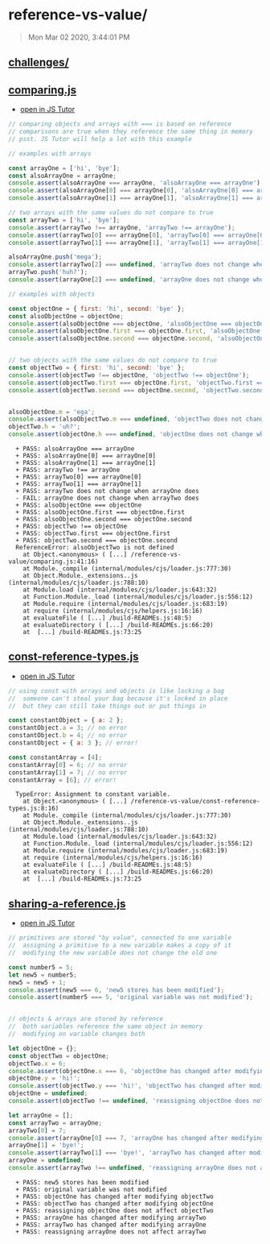 
# reference-vs-value/

> Mon Mar 02 2020, 3:44:01 PM

## [challenges/](challenges/)

## [comparing.js](./comparing.js)
* [open in JS Tutor](http://www.pythontutor.com/live.html#code=%2F%2F%20comparing%20objects%20and%20arrays%20with%20%3D%3D%3D%20is%20based%20on%20reference%0A%2F%2F%20comparisons%20are%20true%20when%20they%20reference%20the%20same%20thing%20in%20memory%0A%2F%2F%20psst.%20JS%20Tutor%20will%20help%20a%20lot%20with%20this%20example%0A%0A%2F%2F%20examples%20with%20arrays%0A%0Aconst%20arrayOne%20%3D%20%5B'hi'%2C%20'bye'%5D%3B%0Aconst%20alsoArrayOne%20%3D%20arrayOne%3B%0Aconsole.assert%28alsoArrayOne%20%3D%3D%3D%20arrayOne%2C%20'alsoArrayOne%20%3D%3D%3D%20arrayOne'%29%3B%0Aconsole.assert%28alsoArrayOne%5B0%5D%20%3D%3D%3D%20arrayOne%5B0%5D%2C%20'alsoArrayOne%5B0%5D%20%3D%3D%3D%20arrayOne%5B0%5D'%29%3B%0Aconsole.assert%28alsoArrayOne%5B1%5D%20%3D%3D%3D%20arrayOne%5B1%5D%2C%20'alsoArrayOne%5B1%5D%20%3D%3D%3D%20arrayOne%5B1%5D'%29%3B%0A%0A%2F%2F%20two%20arrays%20with%20the%20same%20values%20do%20not%20compare%20to%20true%0Aconst%20arrayTwo%20%3D%20%5B'hi'%2C%20'bye'%5D%3B%0Aconsole.assert%28arrayTwo%20!%3D%3D%20arrayOne%2C%20'arrayTwo%20!%3D%3D%20arrayOne'%29%3B%0Aconsole.assert%28arrayTwo%5B0%5D%20%3D%3D%3D%20arrayOne%5B0%5D%2C%20'arrayTwo%5B0%5D%20%3D%3D%3D%20arrayOne%5B0%5D'%29%3B%0Aconsole.assert%28arrayTwo%5B1%5D%20%3D%3D%3D%20arrayOne%5B1%5D%2C%20'arrayTwo%5B1%5D%20%3D%3D%3D%20arrayOne%5B1%5D'%29%3B%0A%0AalsoArrayOne.push%28'mega'%29%3B%0Aconsole.assert%28arrayTwo%5B2%5D%20%3D%3D%3D%20undefined%2C%20'arrayTwo%20does%20not%20change%20when%20arrayOne%20does'%29%3B%0AarrayTwo.push%28'huh%3F'%29%3B%0Aconsole.assert%28arrayOne%5B2%5D%20%3D%3D%3D%20undefined%2C%20'arrayOne%20does%20not%20change%20when%20arrayTwo%20does'%29%3B%0A%0A%2F%2F%20examples%20with%20objects%0A%0Aconst%20objectOne%20%3D%20%7B%20first%3A%20'hi'%2C%20second%3A%20'bye'%20%7D%3B%0Aconst%20alsoObjectOne%20%3D%20objectOne%3B%0Aconsole.assert%28alsoObjectOne%20%3D%3D%3D%20objectOne%2C%20'alsoObjectOne%20%3D%3D%3D%20objectOne'%29%3B%0Aconsole.assert%28alsoObjectOne.first%20%3D%3D%3D%20objectOne.first%2C%20'alsoObjectOne.first%20%3D%3D%3D%20objectOne.first'%29%3B%0Aconsole.assert%28alsoObjectOne.second%20%3D%3D%3D%20objectOne.second%2C%20'alsoObjectOne.second%20%3D%3D%3D%20objectOne.second'%29%3B%0A%0A%0A%2F%2F%20two%20objects%20with%20the%20same%20values%20do%20not%20compare%20to%20true%0Aconst%20objectTwo%20%3D%20%7B%20first%3A%20'hi'%2C%20second%3A%20'bye'%20%7D%3B%0Aconsole.assert%28objectTwo%20!%3D%3D%20objectOne%2C%20'objectTwo%20!%3D%3D%20objectOne'%29%3B%0Aconsole.assert%28objectTwo.first%20%3D%3D%3D%20objectOne.first%2C%20'objectTwo.first%20%3D%3D%3D%20objectOne.first'%29%3B%0Aconsole.assert%28objectTwo.second%20%3D%3D%3D%20objectOne.second%2C%20'objectTwo.second%20%3D%3D%3D%20objectOne.second'%29%3B%0A%0A%0AalsoObjectOne.m%20%3D%20'ega'%3B%0Aconsole.assert%28alsoObjectTwo.m%20%3D%3D%3D%20undefined%2C%20'objectTwo%20does%20not%20change%20when%20objectOne%20does'%29%3B%0AobjectTwo.h%20%3D%20'uh%3F'%3B%0Aconsole.assert%28objectOne.h%20%3D%3D%3D%20undefined%2C%20'objectOne%20does%20not%20change%20when%20objectTwo%20does'%29%3B%0A&cumulative=false&curInstr=2&heapPrimitives=nevernest&mode=display&origin=opt-live.js&py=js&rawInputLstJSON=%5B%5D&textReferences=false)
```js
// comparing objects and arrays with === is based on reference
// comparisons are true when they reference the same thing in memory
// psst. JS Tutor will help a lot with this example

// examples with arrays

const arrayOne = ['hi', 'bye'];
const alsoArrayOne = arrayOne;
console.assert(alsoArrayOne === arrayOne, 'alsoArrayOne === arrayOne');
console.assert(alsoArrayOne[0] === arrayOne[0], 'alsoArrayOne[0] === arrayOne[0]');
console.assert(alsoArrayOne[1] === arrayOne[1], 'alsoArrayOne[1] === arrayOne[1]');

// two arrays with the same values do not compare to true
const arrayTwo = ['hi', 'bye'];
console.assert(arrayTwo !== arrayOne, 'arrayTwo !== arrayOne');
console.assert(arrayTwo[0] === arrayOne[0], 'arrayTwo[0] === arrayOne[0]');
console.assert(arrayTwo[1] === arrayOne[1], 'arrayTwo[1] === arrayOne[1]');

alsoArrayOne.push('mega');
console.assert(arrayTwo[2] === undefined, 'arrayTwo does not change when arrayOne does');
arrayTwo.push('huh?');
console.assert(arrayOne[2] === undefined, 'arrayOne does not change when arrayTwo does');

// examples with objects

const objectOne = { first: 'hi', second: 'bye' };
const alsoObjectOne = objectOne;
console.assert(alsoObjectOne === objectOne, 'alsoObjectOne === objectOne');
console.assert(alsoObjectOne.first === objectOne.first, 'alsoObjectOne.first === objectOne.first');
console.assert(alsoObjectOne.second === objectOne.second, 'alsoObjectOne.second === objectOne.second');


// two objects with the same values do not compare to true
const objectTwo = { first: 'hi', second: 'bye' };
console.assert(objectTwo !== objectOne, 'objectTwo !== objectOne');
console.assert(objectTwo.first === objectOne.first, 'objectTwo.first === objectOne.first');
console.assert(objectTwo.second === objectOne.second, 'objectTwo.second === objectOne.second');


alsoObjectOne.m = 'ega';
console.assert(alsoObjectTwo.m === undefined, 'objectTwo does not change when objectOne does');
objectTwo.h = 'uh?';
console.assert(objectOne.h === undefined, 'objectOne does not change when objectTwo does');
```
```
  + PASS: alsoArrayOne === arrayOne
  + PASS: alsoArrayOne[0] === arrayOne[0]
  + PASS: alsoArrayOne[1] === arrayOne[1]
  + PASS: arrayTwo !== arrayOne
  + PASS: arrayTwo[0] === arrayOne[0]
  + PASS: arrayTwo[1] === arrayOne[1]
  + PASS: arrayTwo does not change when arrayOne does
  - FAIL: arrayOne does not change when arrayTwo does
  + PASS: alsoObjectOne === objectOne
  + PASS: alsoObjectOne.first === objectOne.first
  + PASS: alsoObjectOne.second === objectOne.second
  + PASS: objectTwo !== objectOne
  + PASS: objectTwo.first === objectOne.first
  + PASS: objectTwo.second === objectOne.second
  ReferenceError: alsoObjectTwo is not defined
    at Object.<anonymous> ( [...] /reference-vs-value/comparing.js:41:16)
    at Module._compile (internal/modules/cjs/loader.js:777:30)
    at Object.Module._extensions..js (internal/modules/cjs/loader.js:788:10)
    at Module.load (internal/modules/cjs/loader.js:643:32)
    at Function.Module._load (internal/modules/cjs/loader.js:556:12)
    at Module.require (internal/modules/cjs/loader.js:683:19)
    at require (internal/modules/cjs/helpers.js:16:16)
    at evaluateFile ( [...] /build-READMEs.js:48:5)
    at evaluateDirectory ( [...] /build-READMEs.js:66:20)
    at  [...] /build-READMEs.js:73:25
```

## [const-reference-types.js](./const-reference-types.js)
* [open in JS Tutor](http://www.pythontutor.com/live.html#code=%2F%2F%20using%20const%20with%20arrays%20and%20objects%20is%20like%20locking%20a%20bag%0A%2F%2F%20%20someone%20can't%20steal%20your%20bag%20because%20it's%20locked%20in%20place%0A%2F%2F%20%20but%20they%20can%20still%20take%20things%20out%20or%20put%20things%20in%0A%0Aconst%20constantObject%20%3D%20%7B%20a%3A%202%20%7D%3B%0AconstantObject.a%20%3D%203%3B%20%2F%2F%20no%20error%0AconstantObject.b%20%3D%204%3B%20%2F%2F%20no%20error%0AconstantObject%20%3D%20%7B%20a%3A%203%20%7D%3B%20%2F%2F%20error!%0A%0Aconst%20constantArray%20%3D%20%5B4%5D%3B%0AconstantArray%5B0%5D%20%3D%206%3B%20%2F%2F%20no%20error%0AconstantArray%5B1%5D%20%3D%207%3B%20%2F%2F%20no%20error%0AconstantArray%20%3D%20%5B6%5D%3B%20%2F%2F%20error!%0A&cumulative=false&curInstr=2&heapPrimitives=nevernest&mode=display&origin=opt-live.js&py=js&rawInputLstJSON=%5B%5D&textReferences=false)
```js
// using const with arrays and objects is like locking a bag
//  someone can't steal your bag because it's locked in place
//  but they can still take things out or put things in

const constantObject = { a: 2 };
constantObject.a = 3; // no error
constantObject.b = 4; // no error
constantObject = { a: 3 }; // error!

const constantArray = [4];
constantArray[0] = 6; // no error
constantArray[1] = 7; // no error
constantArray = [6]; // error!
```
```
  TypeError: Assignment to constant variable.
    at Object.<anonymous> ( [...] /reference-vs-value/const-reference-types.js:8:16)
    at Module._compile (internal/modules/cjs/loader.js:777:30)
    at Object.Module._extensions..js (internal/modules/cjs/loader.js:788:10)
    at Module.load (internal/modules/cjs/loader.js:643:32)
    at Function.Module._load (internal/modules/cjs/loader.js:556:12)
    at Module.require (internal/modules/cjs/loader.js:683:19)
    at require (internal/modules/cjs/helpers.js:16:16)
    at evaluateFile ( [...] /build-READMEs.js:48:5)
    at evaluateDirectory ( [...] /build-READMEs.js:66:20)
    at  [...] /build-READMEs.js:73:25
```

## [sharing-a-reference.js](./sharing-a-reference.js)
* [open in JS Tutor](http://www.pythontutor.com/live.html#code=%2F%2F%20primitives%20are%20stored%20%22by%20value%22%2C%20connected%20to%20one%20variable%0A%2F%2F%20%20assigning%20a%20primitive%20to%20a%20new%20variable%20makes%20a%20copy%20of%20it%0A%2F%2F%20%20modifying%20the%20new%20variable%20does%20not%20change%20the%20old%20one%0A%0Aconst%20number5%20%3D%205%3B%0Alet%20new5%20%3D%20number5%3B%0Anew5%20%3D%20new5%20%2B%201%3B%0Aconsole.assert%28new5%20%3D%3D%3D%206%2C%20'new5%20stores%20has%20been%20modified'%29%3B%0Aconsole.assert%28number5%20%3D%3D%3D%205%2C%20'original%20variable%20was%20not%20modified'%29%3B%0A%0A%0A%2F%2F%20objects%20%26%20arrays%20are%20stored%20by%20reference%0A%2F%2F%20%20both%20variables%20reference%20the%20same%20object%20in%20memory%0A%2F%2F%20%20modifying%20on%20variable%20changes%20both%0A%0Alet%20objectOne%20%3D%20%7B%7D%3B%0Aconst%20objectTwo%20%3D%20objectOne%3B%0AobjectTwo.x%20%3D%206%3B%0Aconsole.assert%28objectOne.x%20%3D%3D%3D%206%2C%20'objectOne%20has%20changed%20after%20modifying%20objectTwo'%29%3B%0AobjectOne.y%20%3D%20'hi!'%3B%0Aconsole.assert%28objectTwo.y%20%3D%3D%3D%20'hi!'%2C%20'objectTwo%20has%20changed%20after%20modifying%20objectOne'%29%3B%0AobjectOne%20%3D%20undefined%3B%0Aconsole.assert%28objectTwo%20!%3D%3D%20undefined%2C%20'reassigning%20objectOne%20does%20not%20affect%20objectTwo'%29%3B%0A%0Alet%20arrayOne%20%3D%20%5B%5D%3B%0Aconst%20arrayTwo%20%3D%20arrayOne%3B%0AarrayTwo%5B0%5D%20%3D%207%3B%0Aconsole.assert%28arrayOne%5B0%5D%20%3D%3D%3D%207%2C%20'arrayOne%20has%20changed%20after%20modifying%20arrayTwo'%29%3B%0AarrayOne%5B1%5D%20%3D%20'bye!'%3B%0Aconsole.assert%28arrayTwo%5B1%5D%20%3D%3D%3D%20'bye!'%2C%20'arrayTwo%20has%20changed%20after%20modifying%20arrayOne'%29%3B%0AarrayOne%20%3D%20undefined%3B%0Aconsole.assert%28arrayTwo%20!%3D%3D%20undefined%2C%20'reassigning%20arrayOne%20does%20not%20affect%20arrayTwo'%29%3B%0A%0A%0A&cumulative=false&curInstr=2&heapPrimitives=nevernest&mode=display&origin=opt-live.js&py=js&rawInputLstJSON=%5B%5D&textReferences=false)
```js
// primitives are stored "by value", connected to one variable
//  assigning a primitive to a new variable makes a copy of it
//  modifying the new variable does not change the old one

const number5 = 5;
let new5 = number5;
new5 = new5 + 1;
console.assert(new5 === 6, 'new5 stores has been modified');
console.assert(number5 === 5, 'original variable was not modified');


// objects & arrays are stored by reference
//  both variables reference the same object in memory
//  modifying on variable changes both

let objectOne = {};
const objectTwo = objectOne;
objectTwo.x = 6;
console.assert(objectOne.x === 6, 'objectOne has changed after modifying objectTwo');
objectOne.y = 'hi!';
console.assert(objectTwo.y === 'hi!', 'objectTwo has changed after modifying objectOne');
objectOne = undefined;
console.assert(objectTwo !== undefined, 'reassigning objectOne does not affect objectTwo');

let arrayOne = [];
const arrayTwo = arrayOne;
arrayTwo[0] = 7;
console.assert(arrayOne[0] === 7, 'arrayOne has changed after modifying arrayTwo');
arrayOne[1] = 'bye!';
console.assert(arrayTwo[1] === 'bye!', 'arrayTwo has changed after modifying arrayOne');
arrayOne = undefined;
console.assert(arrayTwo !== undefined, 'reassigning arrayOne does not affect arrayTwo');


```
```
  + PASS: new5 stores has been modified
  + PASS: original variable was not modified
  + PASS: objectOne has changed after modifying objectTwo
  + PASS: objectTwo has changed after modifying objectOne
  + PASS: reassigning objectOne does not affect objectTwo
  + PASS: arrayOne has changed after modifying arrayTwo
  + PASS: arrayTwo has changed after modifying arrayOne
  + PASS: reassigning arrayOne does not affect arrayTwo
```
